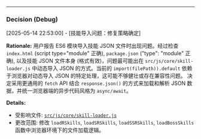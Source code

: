 ---
### Decision (Debug)
[2025-05-14 22:53:00] - [技能导入问题：修复策略确定]

**Rationale:**
用户报告 ES6 模块导入技能 JSON 文件时出现问题。经过检查 `index.html` (script type="module" 正确), `package.json` ("type": "module" 正确), 以及技能 JSON 文件本身 (格式有效)，问题最可能出在 `src/js/core/skill-loader.js` 中动态导入 JSON 的方式。当前的 `import(filePath)).default` 依赖于浏览器对动态导入 JSON 的特定处理，这可能不够健壮或存在兼容性问题。
决定采用更通用的 `fetch` API 结合 `response.json()` 的方式来加载和解析 JSON 数据，并统一浏览器端的异步代码风格为 `async/await`。

**Details:**
- 受影响文件: [`src/js/core/skill-loader.js`](src/js/core/skill-loader.js)
- 更改范围: 修改 `loadRSkills`, `loadSRSkills`, `loadSSRSkills`, `loadBossSkills` 函数中浏览器环境下的文件加载逻辑。